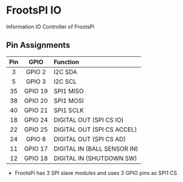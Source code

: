 # FrootsPI IO

Information IO Controller of FrootsPi

## Pin Assignments

|Pin|GPIO|Function|
|:---:|:---:|:---|
|3 |GPIO 2 |I2C SDA|
|5 |GPIO 3 |I2C SCL|
|35|GPIO 19|SPI1 MISO|
|38|GPIO 20|SPI1 MOSI|
|40|GPIO 21|SPI1 SCLK|
|18|GPIO 24|DIGITAL OUT (SPI CS IO)|
|22|GPIO 25|DIGITAL OUT (SPI CS ACCEL)|
|24|GPIO 8 |DIGITAL OUT (SPI CS AD)|
|11|GPIO 17|DIGITAL IN (BALL SENSOR IN)|
|12|GPIO 18|DIGITAL IN (SHUTDOWN SW)|



- FrootsPi has 3 SPI slave modules and uses 3 GPIO pins as SPI1 CS
